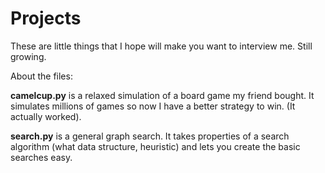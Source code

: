 # Projects
These are little things that I hope will make you want to interview me. Still growing. 

About the files:
  
  **camelcup.py** is a relaxed simulation of a board game my friend bought. 
    It simulates millions of games so now I have a better strategy to win. (It actually worked).
  
  **search.py** is a general graph search. 
    It takes properties of a search algorithm (what data structure, heuristic) and lets you create the basic searches easy.
        

    

